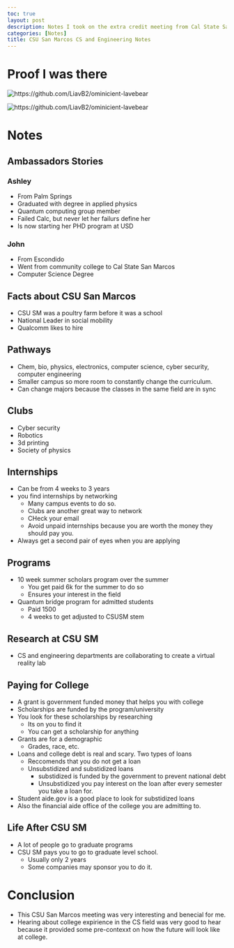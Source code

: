```yaml
---
toc: true
layout: post
description: Notes I took on the extra credit meeting from Cal State San Marcos
categories: [Notes]
title: CSU San Marcos CS and Engineering Notes
---
```

# Proof I was there

![]({{site.baseurl}}/images/ash1.png "https://github.com/LiavB2/ominicient-lavebear")

![]({{site.baseurl}}/images/ash2.png "https://github.com/LiavB2/ominicient-lavebear")

# Notes

## Ambassadors Stories

### Ashley
- From Palm Springs
- Graduated with degree in applied physics
- Quantum computing group member
- Failed Calc, but never let her failurs define her
- Is now starting her PHD program at USD

### John
- From Escondido
- Went from community college to Cal State San Marcos 
- Computer Science Degree

## Facts about CSU San Marcos
- CSU SM was a poultry farm before it was a school
- National Leader in social mobility 
- Qualcomm likes to hire 

## Pathways
- Chem, bio, physics, electronics, computer science, cyber security, computer engineering
- Smaller campus so more room to constantly change the curriculum.
- Can change majors because the classes in the same field are in sync

## Clubs
- Cyber security
- Robotics 
- 3d printing
- Society of physics

## Internships 
- Can be from 4 weeks to 3 years
- you find internships by networking
    - Many campus events to do so.
    - Clubs are another great way to network
    - CHeck your email
    - Avoid unpaid internships because you are worth the money they should pay you.
- Always get a second pair of eyes when you are applying

## Programs
- 10 week summer scholars program over the summer
    - You get paid 6k for the summer to do so
    - Ensures your interest in the field
- Quantum bridge program for admitted students
    - Paid 1500
    - 4 weeks to get adjusted to CSUSM stem 

## Research at CSU SM
- CS and engineering departments are collaborating to create a virtual reality lab

## Paying for College
- A grant is government funded money that helps you with college
- Scholarships are funded by the program/university
- You look for these scholarships by researching
    - Its on you to find it
    - You can get a scholarship for anything
- Grants are for a demographic
    - Grades, race, etc. 
- Loans and college debt is real and scary. Two types of loans
    - Reccomends that you do not get a loan
    - Unsubstidized and substidized loans
        - substidized is funded by the government to prevent national debt 
        - Unsubstidized you pay interest on the loan after every semester you take a loan for. 
- Student aide.gov is a good place to look for substidized loans
- Also the financial aide office of the college you are admitting to.

## Life After CSU SM
- A lot of people go to graduate programs
- CSU SM pays you to go to graduate level school.
    - Usually only 2 years
    - Some companies may sponsor you to do it.

# Conclusion
- This CSU San Marcos meeting was very interesting and benecial for me.
- Hearing about college expirience in the CS field was very good to hear because it provided some pre-contexxt on how the future will look like at college. 